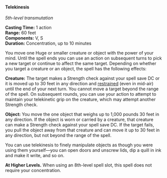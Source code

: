 #### Telekinesis
<!-- markdownlint-disable link-image-reference-definitions -->
[_metadata_:spell_name]:- "Telekinesis"
[_metadata_:spell_level]:- "5"
[_metadata_:spell_school]:- "transmutation"
[_metadata_:ritual]:- "false"
[_metadata_:casting_time_amount]:- "1"
[_metadata_:casting_time_unit]:- "action"
[_metadata_:range]:- "60 feet"
[_metadata_:target]:- "one Huge or smaller creature or object"
[_metadata_:components_verbal]:- "true"
[_metadata_:components_somatic]:- "true"
[_metadata_:components_material]:- "false"
[_metadata_:duration]:- "10 minutes"
[_metadata_:concentration]:- "true"
[_metadata_:compared_to_wotc_srd_5.1]:- "mechanics_different_wording_different"
[_metadata_:compared_to_a5e_srd]:- "mechanics_different_wording_different"
<!-- markdownlint-disable-next-line no-emphasis-as-heading -->
_5th-level transmutation_

**Casting Time:** 1 action \
**Range:** 60 feet \
**Components:** V, S \
**Duration:** Concentration, up to 10 minutes

You move one Huge or smaller creature or object with the power of your mind.
Until the spell ends you can use an action on subsequent turns to pick a new target or continue to affect the same target.
Depending on whether you target a creature or an object, the spell has the following effects:

**Creature:**
The target makes a Strength check against your spell save DC or it is moved up to 30 feet in any direction and [restrained](#Conditions_restrained) (even in mid-air) until the end of your next turn.
You cannot move a target beyond the range of the spell.
On subsequent rounds, you can use your action to attempt to maintain your telekinetic grip on the creature, which may attempt another Strength check.

**Object:**
You move the one object that weighs up to 1,000 pounds 30 feet in any direction.
If the object is worn or carried by a creature, that creature can make a Strength check against your spell save DC.
If the target fails, you pull the object away from that creature and can move it up to 30 feet in any direction, but not beyond the range of the spell.

You can use telekinesis to finely manipulate objects as though you were using them yourself—you can open doors and unscrew lids, dip a quill in ink and make it write, and so on.

**At Higher Levels.**
When using an 8th-level spell slot, this spell does not require your concentration.
